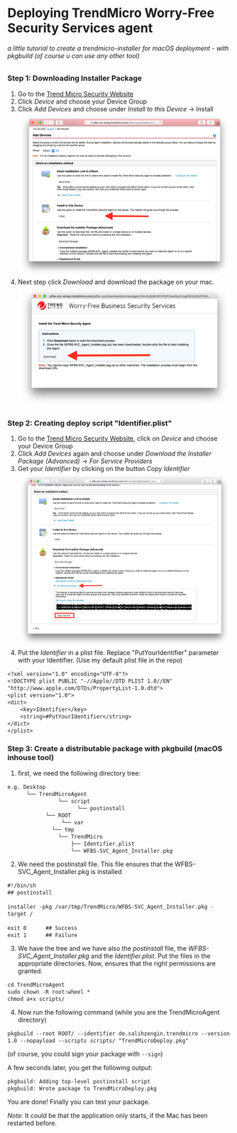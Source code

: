 # Deploying TrendMicro Worry-Free Security Services agent
###### a little tutorial to create a trendmicro-installer for macOS deployment - with pkgbuild (of course u can use any other tool)

### Step 1: Downloading Installer Package
1. Go to the [Trend Micro Security Website](https://wfbs-svc-emea.trendmicro.com/) 
2. Click *Device* and choose your Device Group
3. Click *Add Devices* and choose under *Install to this Device* -> Install
![1](images/Screenshot1.png)
4. Next step click *Download* and download the package on your mac.
![2](images/Screenshot2.png)

### Step 2: Creating deploy script "Identifier.plist"
1. Go to the [Trend Micro Security Website](https://wfbs-svc-emea.trendmicro.com/), click on *Device* and choose your Device Group
2. Click *Add Devices* again and choose under *Download the Installer Package (Advanced)* -> *For Service Providers*
3. Get your *Identifier* by clicking on the button *Copy Identifier*
![3](images/Screenshot3.png)
4. Put the *Identifier* in a plist file. Replace "PutYourIdentifier" parameter with your Identifier. (Use my default plist file in the repo)
```plist
<?xml version="1.0" encoding="UTF-8"?>
<!DOCTYPE plist PUBLIC "-//Apple//DTD PLIST 1.0//EN" "http://www.apple.com/DTDs/PropertyList-1.0.dtd">
<plist version="1.0">
<dict>
	<key>Identifier</key>
	<string>#PutYourIdentifier</string>
</dict>
</plist>
```

### Step 3: Create a distributable package with pkgbuild (macOS inhouse tool)
1. first, we need the following directory tree:
```
e.g. Desktop
      └── TrendMicroAgent
                └── script
                      └── postinstall
    		└── ROOT
        	     └── var
			  └── tmp
				└── TrendMicro
					├── Identifier.plist
					└── WFBS-SVC_Agent_Installer.pkg
```
2. We need the postinstall file. This file ensures that the WFBS-SVC_Agent_Installer.pkg is installed
```shell
#!/bin/sh
## postinstall

installer -pkg /var/tmp/TrendMicro/WFBS-SVC_Agent_Installer.pkg -target /

exit 0		## Success
exit 1		## Failure
```

3. We have the tree and we have also the *postinstall* file, the *WFBS-SVC_Agent_Installer.pkg* and the *Identifier.plist*. Put the files in the appropriate directories. Now, ensures that the right permissions are granted.
```
cd TrendMicroAgent
sudo chown -R root:wheel *
chmod a+x scripts/
```
4. Now run the following command (while you are the TrendMicroAgent directory)
```
pkgbuild --root ROOT/ --identifier de.salihzengin.trendmicro --version 1.0 --nopayload --scripts scripts/ "TrendMicroDeploy.pkg"
```
(of course, you could sign your package with `--sign`)

A few seconds later, you get the following output:
```
pkgbuild: Adding top-level postinstall script
pkgbuild: Wrote package to TrendMicroDeploy.pkg
```
You are done! Finally you can test your package.

*Note*: It could be that the application only starts, if the Mac has been restarted before.
